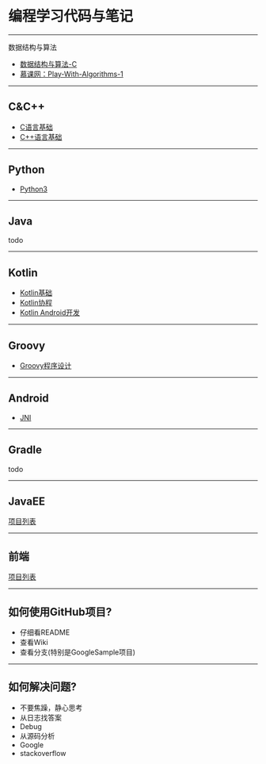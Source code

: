 # 编程学习代码与笔记


---
数据结构与算法

- [数据结构与算法-C](DataStructure/DataStructure-c/笔记/数据结构与算法.md)
- [慕课网：Play-With-Algorithms-1](DataStructure/Play-with-Algorithms-1/README.md)

---
## C&C++

- [C语言基础](C&C++/c-program/README.md)
- [C++语言基础](C&C++/cplusplus-program/README.md)

---
## Python

- [Python3](Python/Python3/README.md)


---
## Java

todo

---
## Kotlin

- [Kotlin基础](Kotlin/HelloKotlin/README.md)
- [Kotlin协程](Kotlin/KotlinCoroutines/README.md)
- [Kotlin Android开发](Kotlin/KotlinInAndroid/README.md)

---
## Groovy

- [Groovy程序设计](Groovy/Programming-Groovy/README.md)

---
## Android

- [JNI](Android/JNI/README.md)


---
## Gradle

todo

---
## JavaEE

[项目列表](JavaEE/README.md)

---
## 前端

[项目列表](Web/README.md)

---
## 如何使用GitHub项目?

- 仔细看README
- 查看Wiki
- 查看分支(特别是GoogleSample项目)

---
## 如何解决问题?

- 不要焦躁，静心思考
- 从日志找答案
- Debug
- 从源码分析
- Google
- stackoverflow
